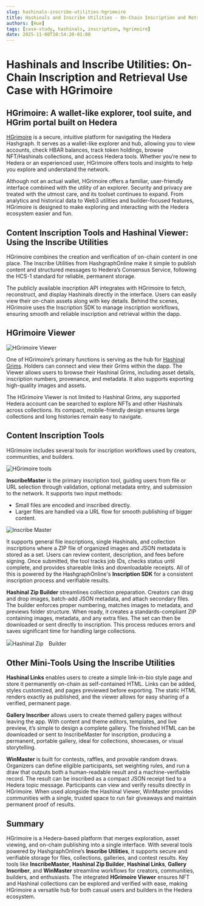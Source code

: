 ```yaml
---
slug: hashinals-inscribe-utilities-hgrimoire
title: Hashinals and Inscribe Utilities - On-Chain Inscription and Retrieval Use Case with HGrimoire
authors: [Hue]
tags: [case-study, hashinals, inscription, hgrimoire]
date: 2025-11-08T10:54:20-01:00
---
```



# Hashinals and Inscribe Utilities: On-Chain Inscription and Retrieval Use Case with HGrimoire

## HGrimoire: A wallet-like explorer, tool suite, and HGrim portal built on Hedera

[HGrimoire](https://grimterminal.app) is a secure, intuitive platform for navigating the Hedera Hashgraph. It serves as a wallet-like explorer and hub, allowing you to view accounts, check HBAR balances, track token holdings, browse NFT/Hashinals collections, and access Hedera tools. Whether you’re new to Hedera or an experienced user, HGrimoire offers tools and insights to help you explore and understand the network.

<!-- truncate -->

Although not an actual wallet, HGrimoire offers a familiar, user-friendly interface combined with the utility of an explorer. Security and privacy are treated with the utmost care, and its toolset continues to expand. From analytics and historical data to Web3 utilities and builder-focused features, HGrimoire is designed to make exploring and interacting with the Hedera ecosystem easier and fun.

## Content Inscription Tools and Hashinal Viewer: Using the Inscribe Utilities

HGrimoire combines the creation and verification of on-chain content in one place. The Inscribe Utilities from HashgraphOnline make it simple to publish content and structured messages to Hedera’s Consensus Service, following the HCS-1 standard for reliable, permanent storage.

The publicly available inscription API integrates with HGrimoire to fetch, reconstruct, and display Hashinals directly in the interface. Users can easily view their on-chain assets along with key details. Behind the scenes, HGrimoire uses the Inscription SDK to manage inscription workflows, ensuring smooth and reliable inscription and retrieval within the dapp.

## HGrimoire Viewer

![HGrimoire Viewer](https://i.ibb.co/tPqK5040/viewer.png)

One of HGrimoire’s primary functions is serving as the hub for [Hashinal Grims](https://hashinalgrims.com). Holders can connect and view their Grims within the dapp. The Viewer allows users to browse their Hashinal Grims, including asset details, inscription numbers, provenance, and metadata. It also supports exporting high-quality images and assets.

The HGrimoire Viewer is not limited to Hashinal Grims, any supported Hedera account can be searched to explore NFTs and other Hashinals across collections. Its compact, mobile-friendly design ensures large collections and long histories remain easy to navigate.

## Content Inscription Tools

HGrimoire includes several tools for inscription workflows used by creators, communities, and builders.

![HGrimoire tools](https://i.ibb.co/bMs8G5kq/Screenshot-2025-08-12-011010.png)

**InscribeMaster** is the primary inscription tool, guiding users from file or URL selection through validation, optional metadata entry, and submission to the network. It supports two input methods:

* Small files are encoded and inscribed directly.
* Larger files are handled via a URL flow for smooth publishing of bigger content.

![Inscribe Master](https://i.ibb.co/B2VgR2gL/inscribed-master.png)

It supports general file inscriptions, single Hashinals, and collection inscriptions where a ZIP file of organized images and JSON metadata is stored as a set. Users can review content, description, and fees before signing. Once submitted, the tool tracks job IDs, checks status until complete, and provides shareable links and downloadable receipts. All of this is powered by the HashgraphOnline's **Inscription SDK** for a consistent inscription process and verifiable results.

**Hashinal Zip Builder** streamlines collection preparation. Creators can drag and drop images, batch-add JSON metadata, and attach secondary files. The builder enforces proper numbering, matches images to metadata, and previews folder structure. When ready, it creates a standards-compliant ZIP containing images, metadata, and any extra files. The set can then be downloaded or sent directly to inscription. This process reduces errors and saves significant time for handling large collections.

![Hashinal Zip　Builder](https://i.ibb.co/Q1hT48G/zip-builder.png)

## Other Mini-Tools Using the Inscribe Utilities

**Hashinal Links** enables users to create a simple link-in-bio style page and store it permanently on-chain as self-contained HTML. Links can be added, styles customized, and pages previewed before exporting. The static HTML renders exactly as published, and the viewer allows for easy sharing of a verified, permanent page.

**Gallery Inscriber** allows users to create themed gallery pages without leaving the app. With content and theme editors, templates, and live preview, it’s simple to design a complete gallery. The finished HTML can be downloaded or sent to InscribeMaster for inscription, producing a permanent, portable gallery, ideal for collections, showcases, or visual storytelling.

**WinMaster** is built for contests, raffles, and provable random draws. Organizers can define eligible participants, set weighting rules, and run a draw that outputs both a human-readable result and a machine-verifiable record. The result can be inscribed as a compact JSON receipt tied to a Hedera topic message. Participants can view and verify results directly in HGrimoire. When used alongside the Hashinal Viewer, WinMaster provides communities with a single, trusted space to run fair giveaways and maintain permanent proof of results.

## Summary

HGrimoire is a Hedera-based platform that merges exploration, asset viewing, and on-chain publishing into a single interface. With several tools powered by HashgraphOnline’s **Inscribe Utilities**, it supports secure and verifiable storage for files, collections, galleries, and contest results. Key tools like **InscribeMaster**, **Hashinal Zip Builder**, **Hashinal Links**, **Gallery Inscriber**, and **WinMaster** streamline workflows for creators, communities, builders, and enthusiasts. The integrated **HGrimoire Viewer** ensures NFT and Hashinal collections can be explored and verified with ease, making HGrimoire a versatile hub for both casual users and builders in the Hedera ecosystem.